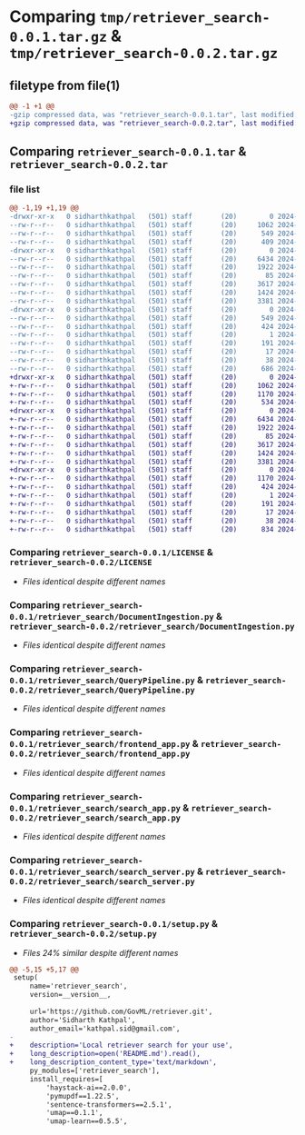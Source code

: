 # Comparing `tmp/retriever_search-0.0.1.tar.gz` & `tmp/retriever_search-0.0.2.tar.gz`

## filetype from file(1)

```diff
@@ -1 +1 @@
-gzip compressed data, was "retriever_search-0.0.1.tar", last modified: Tue Apr 30 04:06:18 2024, max compression
+gzip compressed data, was "retriever_search-0.0.2.tar", last modified: Tue Apr 30 04:43:54 2024, max compression
```

## Comparing `retriever_search-0.0.1.tar` & `retriever_search-0.0.2.tar`

### file list

```diff
@@ -1,19 +1,19 @@
-drwxr-xr-x   0 sidharthkathpal   (501) staff       (20)        0 2024-04-30 04:06:18.654023 retriever_search-0.0.1/
--rw-r--r--   0 sidharthkathpal   (501) staff       (20)     1062 2024-04-23 05:51:14.000000 retriever_search-0.0.1/LICENSE
--rw-r--r--   0 sidharthkathpal   (501) staff       (20)      549 2024-04-30 04:06:18.653656 retriever_search-0.0.1/PKG-INFO
--rw-r--r--   0 sidharthkathpal   (501) staff       (20)      409 2024-04-24 08:54:46.000000 retriever_search-0.0.1/README.md
-drwxr-xr-x   0 sidharthkathpal   (501) staff       (20)        0 2024-04-30 04:06:18.651560 retriever_search-0.0.1/retriever_search/
--rw-r--r--   0 sidharthkathpal   (501) staff       (20)     6434 2024-04-24 08:53:52.000000 retriever_search-0.0.1/retriever_search/DocumentIngestion.py
--rw-r--r--   0 sidharthkathpal   (501) staff       (20)     1922 2024-04-24 08:53:52.000000 retriever_search-0.0.1/retriever_search/QueryPipeline.py
--rw-r--r--   0 sidharthkathpal   (501) staff       (20)       85 2024-04-24 13:47:42.000000 retriever_search-0.0.1/retriever_search/__init__.py
--rw-r--r--   0 sidharthkathpal   (501) staff       (20)     3617 2024-04-24 08:53:52.000000 retriever_search-0.0.1/retriever_search/frontend_app.py
--rw-r--r--   0 sidharthkathpal   (501) staff       (20)     1424 2024-04-25 03:47:47.000000 retriever_search-0.0.1/retriever_search/search_app.py
--rw-r--r--   0 sidharthkathpal   (501) staff       (20)     3381 2024-04-25 03:47:48.000000 retriever_search-0.0.1/retriever_search/search_server.py
-drwxr-xr-x   0 sidharthkathpal   (501) staff       (20)        0 2024-04-30 04:06:18.653218 retriever_search-0.0.1/retriever_search.egg-info/
--rw-r--r--   0 sidharthkathpal   (501) staff       (20)      549 2024-04-30 04:06:18.000000 retriever_search-0.0.1/retriever_search.egg-info/PKG-INFO
--rw-r--r--   0 sidharthkathpal   (501) staff       (20)      424 2024-04-30 04:06:18.000000 retriever_search-0.0.1/retriever_search.egg-info/SOURCES.txt
--rw-r--r--   0 sidharthkathpal   (501) staff       (20)        1 2024-04-30 04:06:18.000000 retriever_search-0.0.1/retriever_search.egg-info/dependency_links.txt
--rw-r--r--   0 sidharthkathpal   (501) staff       (20)      191 2024-04-30 04:06:18.000000 retriever_search-0.0.1/retriever_search.egg-info/requires.txt
--rw-r--r--   0 sidharthkathpal   (501) staff       (20)       17 2024-04-30 04:06:18.000000 retriever_search-0.0.1/retriever_search.egg-info/top_level.txt
--rw-r--r--   0 sidharthkathpal   (501) staff       (20)       38 2024-04-30 04:06:18.654117 retriever_search-0.0.1/setup.cfg
--rw-r--r--   0 sidharthkathpal   (501) staff       (20)      686 2024-04-30 04:05:25.000000 retriever_search-0.0.1/setup.py
+drwxr-xr-x   0 sidharthkathpal   (501) staff       (20)        0 2024-04-30 04:43:54.569067 retriever_search-0.0.2/
+-rw-r--r--   0 sidharthkathpal   (501) staff       (20)     1062 2024-04-23 05:51:14.000000 retriever_search-0.0.2/LICENSE
+-rw-r--r--   0 sidharthkathpal   (501) staff       (20)     1170 2024-04-30 04:43:54.568729 retriever_search-0.0.2/PKG-INFO
+-rw-r--r--   0 sidharthkathpal   (501) staff       (20)      534 2024-04-30 04:43:33.000000 retriever_search-0.0.2/README.md
+drwxr-xr-x   0 sidharthkathpal   (501) staff       (20)        0 2024-04-30 04:43:54.566881 retriever_search-0.0.2/retriever_search/
+-rw-r--r--   0 sidharthkathpal   (501) staff       (20)     6434 2024-04-24 08:53:52.000000 retriever_search-0.0.2/retriever_search/DocumentIngestion.py
+-rw-r--r--   0 sidharthkathpal   (501) staff       (20)     1922 2024-04-24 08:53:52.000000 retriever_search-0.0.2/retriever_search/QueryPipeline.py
+-rw-r--r--   0 sidharthkathpal   (501) staff       (20)       85 2024-04-30 04:43:45.000000 retriever_search-0.0.2/retriever_search/__init__.py
+-rw-r--r--   0 sidharthkathpal   (501) staff       (20)     3617 2024-04-24 08:53:52.000000 retriever_search-0.0.2/retriever_search/frontend_app.py
+-rw-r--r--   0 sidharthkathpal   (501) staff       (20)     1424 2024-04-25 03:47:47.000000 retriever_search-0.0.2/retriever_search/search_app.py
+-rw-r--r--   0 sidharthkathpal   (501) staff       (20)     3381 2024-04-25 03:47:48.000000 retriever_search-0.0.2/retriever_search/search_server.py
+drwxr-xr-x   0 sidharthkathpal   (501) staff       (20)        0 2024-04-30 04:43:54.568326 retriever_search-0.0.2/retriever_search.egg-info/
+-rw-r--r--   0 sidharthkathpal   (501) staff       (20)     1170 2024-04-30 04:43:54.000000 retriever_search-0.0.2/retriever_search.egg-info/PKG-INFO
+-rw-r--r--   0 sidharthkathpal   (501) staff       (20)      424 2024-04-30 04:43:54.000000 retriever_search-0.0.2/retriever_search.egg-info/SOURCES.txt
+-rw-r--r--   0 sidharthkathpal   (501) staff       (20)        1 2024-04-30 04:43:54.000000 retriever_search-0.0.2/retriever_search.egg-info/dependency_links.txt
+-rw-r--r--   0 sidharthkathpal   (501) staff       (20)      191 2024-04-30 04:43:54.000000 retriever_search-0.0.2/retriever_search.egg-info/requires.txt
+-rw-r--r--   0 sidharthkathpal   (501) staff       (20)       17 2024-04-30 04:43:54.000000 retriever_search-0.0.2/retriever_search.egg-info/top_level.txt
+-rw-r--r--   0 sidharthkathpal   (501) staff       (20)       38 2024-04-30 04:43:54.569143 retriever_search-0.0.2/setup.cfg
+-rw-r--r--   0 sidharthkathpal   (501) staff       (20)      834 2024-04-30 04:41:43.000000 retriever_search-0.0.2/setup.py
```

### Comparing `retriever_search-0.0.1/LICENSE` & `retriever_search-0.0.2/LICENSE`

 * *Files identical despite different names*

### Comparing `retriever_search-0.0.1/retriever_search/DocumentIngestion.py` & `retriever_search-0.0.2/retriever_search/DocumentIngestion.py`

 * *Files identical despite different names*

### Comparing `retriever_search-0.0.1/retriever_search/QueryPipeline.py` & `retriever_search-0.0.2/retriever_search/QueryPipeline.py`

 * *Files identical despite different names*

### Comparing `retriever_search-0.0.1/retriever_search/frontend_app.py` & `retriever_search-0.0.2/retriever_search/frontend_app.py`

 * *Files identical despite different names*

### Comparing `retriever_search-0.0.1/retriever_search/search_app.py` & `retriever_search-0.0.2/retriever_search/search_app.py`

 * *Files identical despite different names*

### Comparing `retriever_search-0.0.1/retriever_search/search_server.py` & `retriever_search-0.0.2/retriever_search/search_server.py`

 * *Files identical despite different names*

### Comparing `retriever_search-0.0.1/setup.py` & `retriever_search-0.0.2/setup.py`

 * *Files 24% similar despite different names*

```diff
@@ -5,15 +5,17 @@
 setup(
     name='retriever_search',
     version=__version__,
 
     url='https://github.com/GovML/retriever.git',
     author='Sidharth Kathpal',
     author_email='kathpal.sid@gmail.com',
-    
+    description='Local retriever search for your use',
+    long_description=open('README.md').read(),
+    long_description_content_type='text/markdown',
     py_modules=['retriever_search'],
     install_requires=[
         'haystack-ai==2.0.0',
         'pymupdf==1.22.5',
         'sentence-transformers==2.5.1',
         'umap==0.1.1',
         'umap-learn==0.5.5',
```

